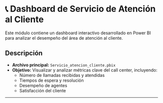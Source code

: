 # 📞 Dashboard de Servicio de Atención al Cliente

Este módulo contiene un dashboard interactivo desarrollado en Power BI para analizar el desempeño del área de atención al cliente.

## **Descripción**
- **Archivo principal:** `Servicio_atencion_cliente.pbix`
- **Objetivo:** Visualizar y analizar métricas clave del call center, incluyendo:
  - Número de llamadas recibidas y atendidas
  - Tiempos de espera y resolución
  - Desempeño de agentes
  - Satisfacción del cliente
  
---